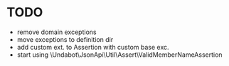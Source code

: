 # TODO

- remove domain exceptions
- move exceptions to definition dir
- add custom ext. to Assertion with custom base exc.
- start using \Undabot\JsonApi\Util\Assert\ValidMemberNameAssertion
